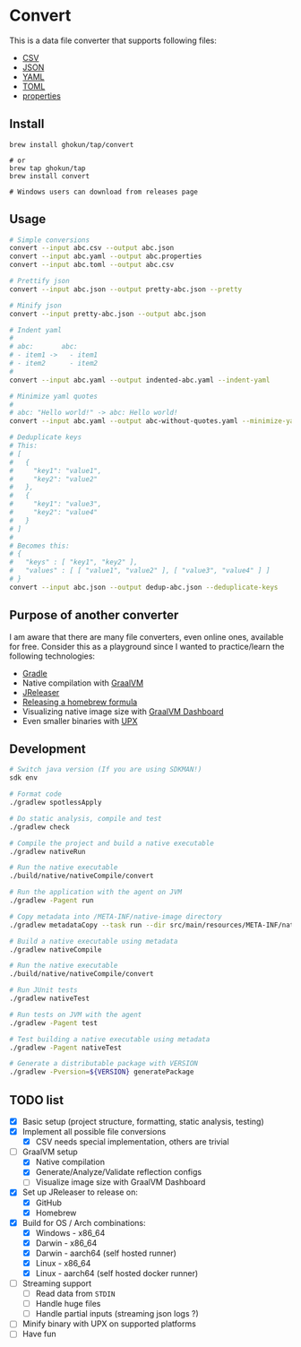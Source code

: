# Convert

This is a data file converter that supports following files:

- [CSV](https://www.rfc-editor.org/rfc/rfc4180)
- [JSON](https://www.rfc-editor.org/rfc/rfc8259)
- [YAML](https://yaml.org/spec/history/2001-05-26.html)
- [TOML](https://toml.io/en/)
- [properties](https://en.wikipedia.org/wiki/.properties)

## Install

```shell
brew install ghokun/tap/convert

# or
brew tap ghokun/tap
brew install convert

# Windows users can download from releases page
```

## Usage

```bash
# Simple conversions
convert --input abc.csv --output abc.json
convert --input abc.yaml --output abc.properties
convert --input abc.toml --output abc.csv

# Prettify json
convert --input abc.json --output pretty-abc.json --pretty

# Minify json
convert --input pretty-abc.json --output abc.json

# Indent yaml
#
# abc:       abc:
# - item1 ->   - item1
# - item2      - item2
#
convert --input abc.yaml --output indented-abc.yaml --indent-yaml

# Minimize yaml quotes
#
# abc: "Hello world!" -> abc: Hello world!
convert --input abc.yaml --output abc-without-quotes.yaml --minimize-yaml-quotes

# Deduplicate keys
# This:
# [
#   {
#     "key1": "value1",
#     "key2": "value2"
#   },
#   {
#     "key1": "value3",
#     "key2": "value4"
#   }
# ]
#
# Becomes this:
# {
#   "keys" : [ "key1", "key2" ],
#   "values" : [ [ "value1", "value2" ], [ "value3", "value4" ] ]
# }
convert --input abc.json --output dedup-abc.json --deduplicate-keys
```

## Purpose of another converter

I am aware that there are many file converters, even online ones, available for free. Consider this as a playground since I wanted to practice/learn the
following technologies:

- [Gradle](https://gradle.org)
- Native compilation with [GraalVM](https://www.graalvm.org)
- [JReleaser](https://jreleaser.org)
- [Releasing a homebrew formula](https://docs.brew.sh/Adding-Software-to-Homebrew)
- Visualizing native image size
  with [GraalVM Dashboard](https://www.graalvm.org/dashboard/?ojr=help%3Btopic%3Dgetting-started.md)
- Even smaller binaries with [UPX](https://upx.github.io)

## Development

```bash
# Switch java version (If you are using SDKMAN!)
sdk env

# Format code
./gradlew spotlessApply

# Do static analysis, compile and test
./gradlew check

# Compile the project and build a native executable
./gradlew nativeRun

# Run the native executable
./build/native/nativeCompile/convert

# Run the application with the agent on JVM
./gradlew -Pagent run

# Copy metadata into /META-INF/native-image directory
./gradlew metadataCopy --task run --dir src/main/resources/META-INF/native-image

# Build a native executable using metadata
./gradlew nativeCompile

# Run the native executable
./build/native/nativeCompile/convert

# Run JUnit tests
./gradlew nativeTest

# Run tests on JVM with the agent
./gradlew -Pagent test

# Test building a native executable using metadata
./gradlew -Pagent nativeTest

# Generate a distributable package with VERSION
./gradlew -Pversion=${VERSION} generatePackage
```

## TODO list

- [x] Basic setup (project structure, formatting, static analysis, testing)
- [x] Implement all possible file conversions
  - [x] CSV needs special implementation, others are trivial
- [ ] GraalVM setup
  - [x] Native compilation
  - [x] Generate/Analyze/Validate reflection configs
  - [ ] Visualize image size with GraalVM Dashboard
- [x] Set up JReleaser to release on:
  - [x] GitHub
  - [x] Homebrew
- [x] Build for OS / Arch combinations:
  - [x] Windows - x86_64
  - [x] Darwin - x86_64
  - [x] Darwin - aarch64 (self hosted runner)
  - [x] Linux - x86_64
  - [x] Linux - aarch64 (self hosted docker runner)
- [ ] Streaming support
  - [ ] Read data from `STDIN`
  - [ ] Handle huge files
  - [ ] Handle partial inputs (streaming json logs ?)
- [ ] Minify binary with UPX on supported platforms
- [ ] Have fun
